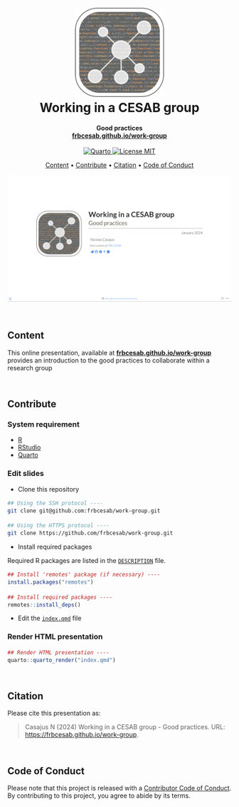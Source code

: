 <h1 align="center">
  <br>
  <a href="https://frbcesab.github.io/work-group"><img src="https://raw.githubusercontent.com/econetoolbox/econetoolbox.github.io/main/images/logo-networks_150dpi.png" alt="Logo" width="200"></a>
  <br>Working in a CESAB group<br>
</h1>

<h4 align="center">Good practices
<br>
<a href="https://frbcesab.github.io/work-group" target="_blank"><b>frbcesab.github.io/work-group</b></a></h4>

<p align="center">
  <a href="https://quarto.org/">
    <img src="https://img.shields.io/badge/Made%20with-Quarto-blue.svg" alt="Quarto">
  </a>
  <a href="https://choosealicense.com/licenses/mit/">
    <img src="https://img.shields.io/badge/License-MIT-yellow.svg" alt="License MIT">
  </a>
</p>

<p align="center">
  <a href="#content">Content</a> •
  <a href="#contribute">Contribute</a> •
  <a href="#citation">Citation</a> •
  <a href="#code-of-conduct">Code of Conduct</a>
</p>

![](img/screenshot.png)


<br>


## Content

This online presentation, available at [**frbcesab.github.io/work-group**](https://frbcesab.github.io/work-group)
provides an introduction to the good practices to collaborate within a research group


<br>


## Contribute

### System requirement

- [R](https://cran.r-project.org/)
- [RStudio](https://posit.co/download/rstudio-desktop/)
- [Quarto](https://quarto.org/)

### Edit slides

- Clone this repository

```sh
## Using the SSH protocol ----
git clone git@github.com:frbcesab/work-group.git

## Using the HTTPS protocol ----
git clone https://github.com/frbcesab/work-group.git
```

- Install required packages

Required R packages are listed in the 
[`DESCRIPTION`](https://github.com/frbcesab/git-for-r-user/blob/main/DESCRIPTION)
file.

```r
## Install 'remotes' package (if necessary) ----
install.packages("remotes")

## Install required packages ----
remotes::install_deps()
```

- Edit the 
[`index.qmd`](https://github.com/frbcesab/work-group/blob/main/index.qmd) 
file

### Render HTML presentation

```r
## Render HTML presentation ----
quarto::quarto_render("index.qmd")
```


<br>


## Citation

Please cite this presentation as:

> Casajus N (2024) Working in a CESAB group - Good practices. URL: <https://frbcesab.github.io/work-group>.


<br>


## Code of Conduct

Please note that this project is released with a
[Contributor Code of
Conduct](https://contributor-covenant.org/version/2/0/CODE_OF_CONDUCT.html).
By contributing to this project, you agree to abide by its terms.
